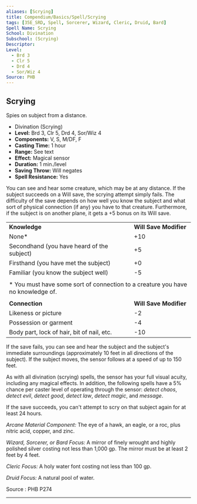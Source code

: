 ```yaml
---
aliases: [Scrying]
title: Compendium/Basics/Spell/Scrying
tags: [35E_SRD, Spell, Sorcerer, Wizard, Cleric, Druid, Bard]
Spell Name: Scrying
School: Divination
Subschool: (Scrying)
Descriptor: 
Level:
  - Brd 3
  - Clr 5
  - Drd 4
  - Sor/Wiz 4
Source: PHB
---
```



## Scrying

Spies on subject from a distance.

*   Divination (Scrying)
*   **Level:** Brd 3, Clr 5, Drd 4, Sor/Wiz 4
*   **Components:** V, S, M/DF, F
*   **Casting Time:** 1 hour
*   **Range:** See text
*   **Effect:** Magical sensor
*   **Duration:** 1 min./level
*   **Saving Throw:** Will negates
*   **Spell Resistance:** Yes

<p>You can see and hear some creature, which may be at any distance. If the subject succeeds on a Will save, the scrying attempt simply fails. The difficulty of the save depends on how well you know the subject and what sort of physical connection (if any) you have to that creature. Furthermore, if the subject is on another plane, it gets a +5 bonus on its Will save.</p><table> <tr decoration="underline"> <td colspan="2"> <b>Knowledge</b> </td> <td> <b>Will Save Modifier</b> </td> </tr> <tr> <td colspan="2"> None* </td> <td> +10 </td> </tr> <tr> <td colspan="2"> Secondhand (you have heard of the subject) </td> <td> +5 </td> </tr> <tr> <td colspan="2"> Firsthand (you have met the subject) </td> <td> +0 </td> </tr> <tr> <td colspan="2"> Familiar (you know the subject well) </td> <td> -5 </td> </tr> <tr><td></td></tr> <tr> <td colspan="3"> * You must have some sort of connection to a creature you have no knowledge of. </td> </tr> <tr><td></td></tr> <tr decoration="underline"> <td colspan="2"> <b>Connection</b> </td> <td> <b>Will Save Modifier</b> </td> </tr> <tr> <td colspan="2"> Likeness or picture </td> <td> -2 </td> </tr> <tr> <td colspan="2"> Possession or garment </td> <td> -4 </td> </tr> <tr> <td colspan="2"> Body part, lock of hair, bit of nail, etc. </td> <td> -10 </td> </tr> </table><p>If the save fails, you can see and hear the subject and the subject's immediate surroundings (approximately 10 feet in all directions of the subject). If the subject moves, the sensor follows at a speed of up to 150 feet.</p><p>As with all divination (scrying) spells, the sensor has your full visual acuity, including any magical effects. In addition, the following spells have a 5% chance per caster level of operating through the sensor: <i>detect chaos</i>, <i>detect evil</i>, <i>detect good</i>, <i>detect law</i>, <i>detect magic</i>, and <i>message</i>.</p><p>If the save succeeds, you can't attempt to scry on that subject again for at least 24 hours.</p><p><i>Arcane Material Component:</i> The eye of a hawk, an eagle, or a roc, plus nitric acid, copper, and zinc.</p><p><i>Wizard, Sorcerer, or Bard Focus:</i> A mirror of finely wrought and highly polished silver costing not less than 1,000 gp. The mirror must be at least 2 feet by 4 feet.</p><p><i>Cleric Focus:</i> A holy water font costing not less than 100 gp.</p><p><i>Druid Focus:</i> A natural pool of water.</p>

Source : PHB P274

---
